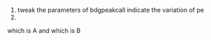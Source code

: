 1. tweak the parameters of bdgpeakcall
indicate the variation of pe
3. 

which is A and which is B





<!--stackedit_data:
eyJoaXN0b3J5IjpbMTk1NDc5MDQ0MSwtODk1NzM3MTIyXX0=
-->